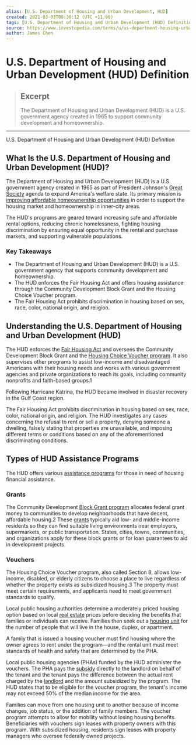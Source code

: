 ```yaml
---
alias: [U.S. Department of Housing and Urban Development, HUD]
created: 2021-03-03T00:30:12 (UTC +11:00)
tags: [U.S. Department of Housing and Urban Development (HUD) Definition, U.S. Department of Housing and Urban Development (HUD) Definition]
source: https://www.investopedia.com/terms/u/us-department-housing-urban-development-hud.asp
author: James Chen
---
```


# U.S. Department of Housing and Urban Development (HUD) Definition

> ## Excerpt
> The Department of Housing and Urban Development (HUD) is a U.S. government agency created in 1965 to support community development and homeownership.

---

U.S. Department of Housing and Urban Development (HUD) Definition
## What Is the U.S. Department of Housing and Urban Development (HUD)?

The Department of Housing and Urban Development (HUD) is a U.S. government agency created in 1965 as part of President Johnson's [Great Society](https://www.investopedia.com/terms/g/great-society.asp) agenda to expand America's welfare state. Its primary mission is [improving affordable homeownership opportunities](https://www.investopedia.com/articles/investing/091514/essential-tips-buying-hud-home.asp) in order to support the housing market and homeownership in inner-city areas.

The HUD's programs are geared toward increasing safe and affordable rental options, reducing chronic homelessness, fighting housing discrimination by ensuring equal opportunity in the rental and purchase markets, and supporting vulnerable populations.

### Key Takeaways

-   The Department of Housing and Urban Development (HUD) is a U.S. government agency that supports community development and homeownership.
-   The HUD enforces the Fair Housing Act and offers housing assistance through the Community Development Block Grant and the Housing Choice Voucher program.
-   The Fair Housing Act prohibits discrimination in housing based on sex, race, color, national origin, and religion.

## Understanding the U.S. Department of Housing and Urban Development (HUD)

The HUD enforces the [Fair Housing Act](https://www.investopedia.com/terms/f/fair-housing-act.asp) and oversees the Community Development Block Grant and the [Housing Choice Voucher program](https://www.investopedia.com/terms/h/housing-choice-voucher-program.asp). It also supervises other programs to assist low-income and disadvantaged Americans with their housing needs and works with various government agencies and private organizations to reach its goals, including community nonprofits and faith-based groups.1

Following Hurricane Katrina, the HUD became involved in disaster recovery in the Gulf Coast region.

The Fair Housing Act prohibits discrimination in housing based on sex, race, color, national origin, and religion. The HUD investigates any cases concerning the refusal to rent or sell a property, denying someone a dwelling, falsely stating that properties are unavailable, and imposing different terms or conditions based on any of the aforementioned discriminating conditions.

## Types of HUD Assistance Programs

The HUD offers various [assistance programs](https://www.investopedia.com/government-assistance-programs-4845368) for those in need of housing financial assistance.

### Grants

The Community Development [Block Grant program](https://www.investopedia.com/terms/b/block-grant.asp) allocates federal grant money to communities to develop neighborhoods that have decent, affordable housing.2 These [grants](https://www.investopedia.com/terms/g/grant.asp) typically aid low- and middle-income residents so they can find suitable living environments near employers, supermarkets, or public transportation. States, cities, towns, communities, and organizations apply for these block grants or for loan guarantees to aid in development projects.

### Vouchers

The Housing Choice Voucher program, also called Section 8, allows low-income, disabled, or elderly citizens to choose a place to live regardless of whether the property exists as subsidized housing.3 The property must meet certain requirements, and applicants need to meet government standards to qualify.

Local public housing authorities determine a moderately priced housing option based on local [real estate](https://www.investopedia.com/terms/r/realestate.asp) prices before deciding the benefits that families or individuals can receive. Families then seek out a [housing unit](https://www.investopedia.com/terms/h/housingunits.asp) for the number of people that will live in the house, duplex, or apartment.

A family that is issued a housing voucher must find housing where the owner agrees to rent under the program—and the rental unit must meet standards of health and safety that are determined by the PHA.

Local public housing agencies (PHAs) funded by the HUD administer the vouchers. The PHA pays the [subsidy](https://www.investopedia.com/terms/s/subsidy.asp) directly to the landlord on behalf of the tenant and the tenant pays the difference between the actual rent charged by the [landlord](https://www.investopedia.com/terms/l/landlord.asp) and the amount subsidized by the program. The HUD states that to be eligible for the voucher program, the tenant's income may not exceed 50% of the median income for the area.

Families can move from one housing unit to another because of income changes, job status, or the addition of family members. The voucher program attempts to allow for mobility without losing housing benefits. Beneficiaries with vouchers sign leases with property owners with this program. With subsidized housing, residents sign leases with property managers who oversee federally owned projects.
